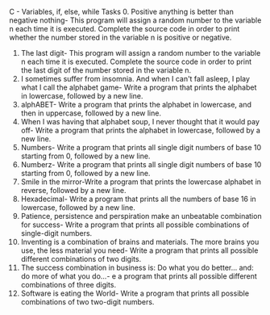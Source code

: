 C - Variables, if, else, while Tasks
0. Positive anything is better than negative nothing- This program will assign a random number to the variable n each time it is executed. Complete the source code in order to print whether the number stored in the variable n is positive or negative.
1. The last digit- This program will assign a random number to the variable n each time it is executed. Complete the source code in order to print the last digit of the number stored in the variable n.
2. I sometimes suffer from insomnia. And when I can't fall asleep, I play what I call the alphabet game- Write a program that prints the alphabet in lowercase, followed by a new line.
3. alphABET- Write a program that prints the alphabet in lowercase, and then in uppercase, followed by a new line.
4. When I was having that alphabet soup, I never thought that it would pay off- Write a program that prints the alphabet in lowercase, followed by a new line.
5. Numbers- Write a program that prints all single digit numbers of base 10 starting from 0, followed by a new line.
6. Numberz- Write a program that prints all single digit numbers of base 10 starting from 0, followed by a new line.
7. Smile in the mirror-Write a program that prints the lowercase alphabet in reverse, followed by a new line.
8. Hexadecimal- Write a program that prints all the numbers of base 16 in lowercase, followed by a new line.
9. Patience, persistence and perspiration make an unbeatable combination for success- Write a program that prints all possible combinations of single-digit numbers.
10. Inventing is a combination of brains and materials. The more brains you use, the less material you need- Write a program that prints all possible different combinations of two digits.
11. The success combination in business is: Do what you do better... and: do more of what you do...- e a program that prints all possible different combinations of three digits.
12. Software is eating the World- Write a program that prints all possible combinations of two two-digit numbers.
